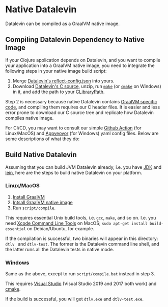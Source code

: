 # Native Datalevin

Datalevin can be compiled as a GraalVM native image.

## Compiling Datalevin Dependency to Native Image

If your Clojure application depends on Datalevin, and you want to compile your
application into a GraalVM native image, you need to integrate the following
steps in your native image build script:

1. Merge [Datalevin's
   reflect-config.json](https://github.com/juji-io/datalevin/releases/download/0.4.35/reflect-config.json)
   into yours.
2. Download [Datalevin's C
   source](https://github.com/juji-io/datalevin/releases/download/0.4.35/datalevin-c-source-0.4.35.zip),
   unzip, run [`make`](https://github.com/juji-io/datalevin/blob/25acc097b07ca48626b628849a2c937d755b980c/native/script/compile#L19) (or [`cmake`](https://github.com/juji-io/datalevin/blob/869f4099cf12eb4a21a7518630088d8e9f3bb324/native/script/compile.bat#L20) on Windows) in it, and add the path to your
   [CLibraryPath](https://github.com/juji-io/datalevin/blob/25acc097b07ca48626b628849a2c937d755b980c/native/script/compile#L34).


Step 2 is necessary because native Datalevin contains [GraalVM specific
code](https://yyhh.org/blog/2021/02/writing-c-code-in-javaclojure-graalvm-specific-programming/),
and compiling them requires our C header files. It is easier and less error
prone to download our C source tree and replicate how Datalevin compiles native
image.

For CI/CD, you may want to consult our simple [Github
Action](https://github.com/juji-io/datalevin/blob/master/.github/workflows/release.binaries.yml)
(for Linux/MacOS) and
[Appveoyor](https://github.com/juji-io/datalevin/blob/master/appveyor.yml) (for
Windows) yaml config files. Below are some descriptions of what they do:

## Build Native Datalevin

Assuming that you can build JVM Datalevin already, i.e. you have
[JDK](https://openjdk.java.net/) and [lein](https://leiningen.org/), here are
the steps to build native Datalevin on your platform.

### Linux/MacOS

1. [Install GraalVM](https://www.graalvm.org/docs/getting-started/#install-graalvm)
2. [Intsall GraalVM native image](https://www.graalvm.org/reference-manual/native-image/)
3. Run `script/compile`.

This requires essential Unix build tools, i.e. `gcc`, `make`, and so on. I.e.
you need [Xcode Command Line Tools](https://developer.apple.com/xcode/) on
MacOS; `sudo apt-get install build-essential` on Debian/Ubuntu, for example.

If the compilation is successful, two binaries will appear in this directory:
`dtlv ` and `dtlv-test`. The former is the Datalevin command line shell, and the
latter runs all the Datalevin tests in native mode.

### Windows

Same as the above, except to run `script/compile.bat` instead in step 3.

This requires [Visual
Studio](https://visualstudio.microsoft.com/vs/older-downloads/) (Visual
Studio 2019 and 2017 both work) and [cmake](https://cmake.org/).

If the build is successful, you will get `dtlv.exe` and `dtlv-test.exe`.
